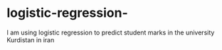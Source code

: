 # logistic-regression-
I am using logistic regression to predict student marks in the university Kurdistan in iran

